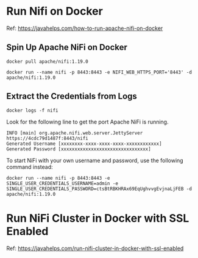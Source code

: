 # Run Nifi on Docker
Ref: https://javahelps.com/how-to-run-apache-nifi-on-docker

## Spin Up Apache NiFi on Docker
```
docker pull apache/nifi:1.19.0
```

```
docker run --name nifi -p 8443:8443 -e NIFI_WEB_HTTPS_PORT='8443' -d apache/nifi:1.19.0
```

## Extract the Credentials from Logs
```
docker logs -f nifi
```
Look for the following line to get the port Apache NiFi is running.
```
INFO [main] org.apache.nifi.web.server.JettyServer https://4cdc79d1487f:8443/nifi
Generated Username [xxxxxxxx-xxxx-xxxx-xxxx-xxxxxxxxxxxx]
Generated Password [xxxxxxxxxxxxxxxxxxxxxxxxxxxxxxxx]
```
To start NiFi with your own username and password, use the following command instead:
```
docker run --name nifi -p 8443:8443 -e SINGLE_USER_CREDENTIALS_USERNAME=admin -e SINGLE_USER_CREDENTIALS_PASSWORD=ctsBtRBKHRAx69EqUghvvgEvjnaLjFEB -d apache/nifi:1.19.0
```

# Run NiFi Cluster in Docker with SSL Enabled
Ref: https://javahelps.com/run-nifi-cluster-in-docker-with-ssl-enabled